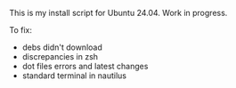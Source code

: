 This is my install script for Ubuntu 24.04. Work in progress.

To fix:
- debs didn't download
- discrepancies in zsh
- dot files errors and latest changes
- standard terminal in nautilus